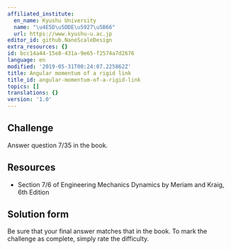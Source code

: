 ```yaml
---
affiliated_institute:
  en_name: Kyushu University
  name: "\u4E5D\u5DDE\u5927\u5B66"
  url: https://www.kyushu-u.ac.jp
editor_id: github.NanoScaleDesign
extra_resources: {}
id: bcc14a44-15e8-431a-9e65-f2574a7d2676
language: en
modified: '2019-05-31T00:24:07.225862Z'
title: Angular momentum of a rigid link
title_id: angular-momentum-of-a-rigid-link
topics: []
translations: {}
version: '1.0'
---
```


## Challenge
Answer question 7/35 in the book.


## Resources
- Section 7/6 of Engineering Mechanics Dynamics by Meriam and Kraig, 6th Edition


## Solution form
Be sure that your final answer matches that in the book.
To mark the challenge as complete, simply rate the difficulty.

